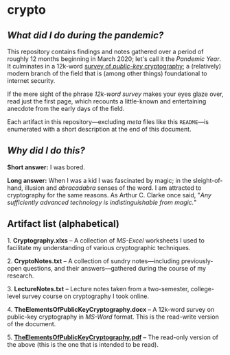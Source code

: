 # crypto
## <i>What did I do during the pandemic?</i>
This repository contains findings and notes gathered over a period of roughly 12 months beginning in March 2020; let's call it  the <i>Pandemic Year</i>. It culminates in a 12k-word <a href=https://github.com/dchampion/crypto/blob/master/TheElementsOfPublicKeyCryptography.pdf>survey of <i>public-key</i> cryptography</a>; a (relatively) modern branch of the field that is (among other things) foundational to internet security.
<p>
If the mere sight of the phrase <i>12k-word survey</i> makes your eyes glaze over, read just the first page, which recounts a little-known and entertaining anecdote from the early days of the field.
<p>
Each artifact in this repository&mdash;excluding <i>meta</i> files like this <code>README</code>&mdash;is enumerated with a short description at the end of this document.

## <i>Why did I do this?</i>
<b>Short answer:</b> I was bored.
<p>
<b>Long answer:</b> When I was a kid I was fascinated by magic; in the sleight-of-hand, illusion and <i>abracadabra</i> senses of the word. I am attracted to cryptography for the same reasons. As Arthur C. Clarke once said, "<i>Any sufficiently advanced technology is indistinguishable from magic.</i>"

## Artifact list (alphabetical)
<p>
1. <b>Cryptography.xlxs</b> &ndash; A collection of <i>MS-Excel</i> worksheets I used to facilitate my understanding of various cryptographic techniques.
<p>
2. <b>CryptoNotes.txt</b> &ndash; A collection of sundry notes&mdash;including previously-open questions, and their answers&mdash;gathered during the course of my research.
<p>
3. <b>LectureNotes.txt</b> &ndash; Lecture notes taken from a two-semester, college-level survey course on cryptography I took online.
<p>
4. <b>TheElementsOfPublicKeyCryptography.docx</b> &ndash; A 12k-word survey on public-key cryptography in <i>MS-Word</i> format. This is the read-write version of the document.
<p>
5. <a href=https://github.com/dchampion/crypto/blob/723b6b5a89dfb35c9d5806d381fe8cec55eacfd9/TheElementsOfPublicKeyCryptography.pdf><b>TheElementsOfPublicKeyCryptography.pdf</b></a> &ndash; The read-only version of the above (this is the one that is intended to be read).
